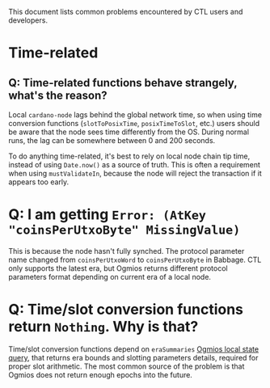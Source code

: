 This document lists common problems encountered by CTL users and developers.

# Time-related

## Q: Time-related functions behave strangely, what's the reason?

Local `cardano-node` lags behind the global network time, so when using time conversion functions (`slotToPosixTime`, `posixTimeToSlot`, etc.) users should be aware that the node sees time differently from the OS.
During normal runs, the lag can be somewhere between 0 and 200 seconds.

To do anything time-related, it's best to rely on local node chain tip time, instead of using `Date.now()` as a source of truth. This is often a requirement when using `mustValidateIn`, because the node will reject the transaction if it appears too early.

# Q: I am getting `Error: (AtKey "coinsPerUtxoByte" MissingValue)`

This is because the node hasn't fully synched. The protocol parameter name changed from `coinsPerUtxoWord` to `coinsPerUtxoByte` in Babbage. CTL only supports the latest era, but Ogmios returns different protocol parameters format depending on current era of a local node.

# Q: Time/slot conversion functions return `Nothing`. Why is that?

Time/slot conversion functions depend on `eraSummaries` [Ogmios local state query](https://ogmios.dev/mini-protocols/local-state-query/), that returns era bounds and slotting parameters details, required for proper slot arithmetic. The most common source of the problem is that Ogmios does not return enough epochs into the future.
